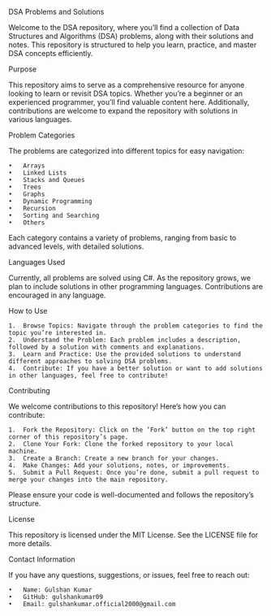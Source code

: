 DSA Problems and Solutions

Welcome to the DSA repository, where you’ll find a collection of Data Structures and Algorithms (DSA) problems, along with their solutions and notes. This repository is structured to help you learn, practice, and master DSA concepts efficiently.

Purpose

This repository aims to serve as a comprehensive resource for anyone looking to learn or revisit DSA topics. Whether you’re a beginner or an experienced programmer, you’ll find valuable content here. Additionally, contributions are welcome to expand the repository with solutions in various languages.

Problem Categories

The problems are categorized into different topics for easy navigation:

	•	Arrays
	•	Linked Lists
	•	Stacks and Queues
	•	Trees
	•	Graphs
	•	Dynamic Programming
	•	Recursion
	•	Sorting and Searching
	•	Others

Each category contains a variety of problems, ranging from basic to advanced levels, with detailed solutions.

Languages Used

Currently, all problems are solved using C#. As the repository grows, we plan to include solutions in other programming languages. Contributions are encouraged in any language.

How to Use

	1.	Browse Topics: Navigate through the problem categories to find the topic you’re interested in.
	2.	Understand the Problem: Each problem includes a description, followed by a solution with comments and explanations.
	3.	Learn and Practice: Use the provided solutions to understand different approaches to solving DSA problems.
	4.	Contribute: If you have a better solution or want to add solutions in other languages, feel free to contribute!

Contributing

We welcome contributions to this repository! Here’s how you can contribute:

	1.	Fork the Repository: Click on the ‘Fork’ button on the top right corner of this repository’s page.
	2.	Clone Your Fork: Clone the forked repository to your local machine.
	3.	Create a Branch: Create a new branch for your changes.
	4.	Make Changes: Add your solutions, notes, or improvements.
	5.	Submit a Pull Request: Once you’re done, submit a pull request to merge your changes into the main repository.

Please ensure your code is well-documented and follows the repository’s structure.

License

This repository is licensed under the MIT License. See the LICENSE file for more details.

Contact Information

If you have any questions, suggestions, or issues, feel free to reach out:

	•	Name: Gulshan Kumar
	•	GitHub: gulshankumar09
	•	Email: gulshankumar.official2000@gmail.com
